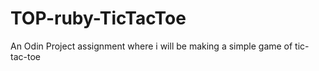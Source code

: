 # TOP-ruby-TicTacToe
An Odin Project assignment where i will be making a simple game of tic-tac-toe
